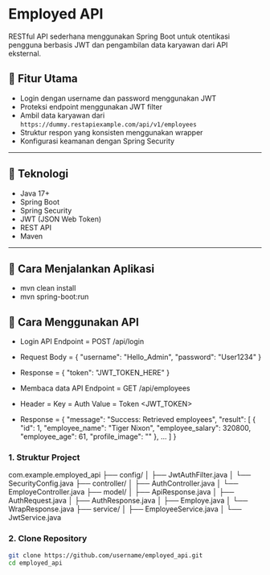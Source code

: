 # Employed API

RESTful API sederhana menggunakan Spring Boot untuk otentikasi pengguna berbasis JWT dan pengambilan data karyawan dari API eksternal.

## 📌 Fitur Utama

- Login dengan username dan password menggunakan JWT
- Proteksi endpoint menggunakan JWT filter
- Ambil data karyawan dari `https://dummy.restapiexample.com/api/v1/employees`
- Struktur respon yang konsisten menggunakan wrapper
- Konfigurasi keamanan dengan Spring Security

---

## 🔧 Teknologi

- Java 17+
- Spring Boot
- Spring Security
- JWT (JSON Web Token)
- REST API
- Maven

---

## 🚀 Cara Menjalankan Aplikasi

- mvn clean install
- mvn spring-boot:run

## 🚀 Cara Menggunakan API
- Login API
Endpoint = POST /api/login
- Request Body =
{
  "username": "Hello_Admin",
  "password": "User1234"
}
- Response = 
{
  "token": "JWT_TOKEN_HERE"
}

- Membaca data API
Endpoint = GET /api/employees
- Header = 
Key = Auth 
Value = Token <JWT_TOKEN>
- Response = 
{
  "message": "Success: Retrieved employees",
  "result": [
    {
      "id": 1,
      "employee_name": "Tiger Nixon",
      "employee_salary": 320800,
      "employee_age": 61,
      "profile_image": ""
    },
    ...
  ]
}


### 1. Struktur Project

com.example.employed_api
├── config/
│   ├── JwtAuthFilter.java
│   └── SecurityConfig.java
├── controller/
│   ├── AuthController.java
│   └── EmployeController.java
├── model/
│   ├── ApiResponse.java
│   ├── AuthRequest.java
│   ├── AuthResponse.java
│   ├── Employe.java
│   └── WrapResponse.java
├── service/
│   ├── EmployeeService.java
│   └── JwtService.java

### 2. Clone Repository
```bash
git clone https://github.com/username/employed_api.git
cd employed_api

